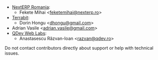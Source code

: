- [NextERP Romania](https://www.nexterp.ro):
  - Fekete Mihai \<<feketemihai@nexterp.ro>\>
- [Terrabit](https://www.terrabit.ro):
  - Dorin Hongu \<<dhongu@gmail.com>\>
- Adrian Vasile \<<adrian.vasile@gmail.com>\>
- [QDev Web Labs](https://qdev.ro):
  - Anastasescu Răzvan-Ioan \<<razvan@qdev.ro>\>

Do not contact contributors directly about support or help with
technical issues.
